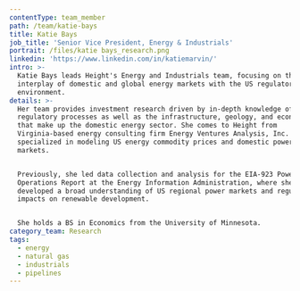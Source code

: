 ```yaml
---
contentType: team_member
path: /team/katie-bays
title: Katie Bays
job_title: 'Senior Vice President, Energy & Industrials'
portrait: /files/katie bays_research.png
linkedin: 'https://www.linkedin.com/in/katiemarvin/'
intro: >-
  Katie Bays leads Height's Energy and Industrials team, focusing on the
  interplay of domestic and global energy markets with the US regulatory
  environment.
details: >-
  Her team provides investment research driven by in-depth knowledge of
  regulatory processes as well as the infrastructure, geology, and economics
  that make up the domestic energy sector. She comes to Height from
  Virginia-based energy consulting firm Energy Ventures Analysis, Inc. where she
  specialized in modeling US energy commodity prices and domestic power
  markets. 


  Previously, she led data collection and analysis for the EIA-923 Power Plant
  Operations Report at the Energy Information Administration, where she
  developed a broad understanding of US regional power markets and regulatory
  impacts on renewable development. 


  She holds a BS in Economics from the University of Minnesota.
category_team: Research
tags:
  - energy
  - natural gas
  - industrials
  - pipelines
---
```


